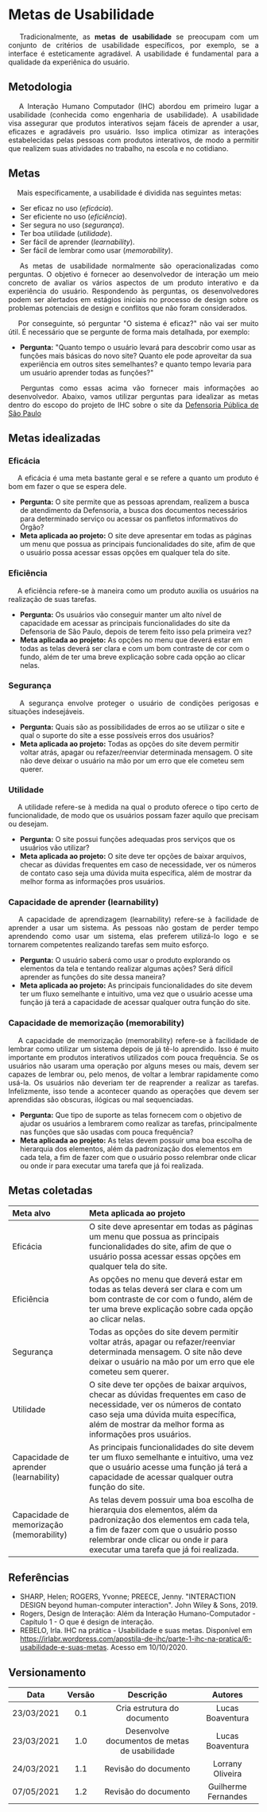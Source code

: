 # Metas de Usabilidade
<p align='justify'> &emsp; Tradicionalmente, as <strong>metas de usabilidade</strong> se preocupam com um conjunto de critérios de usabilidade específicos, por exemplo, se a interface é esteticamente agradável. A usabilidade é fundamental para a qualidade da experiênica do usuário.</p>

## Metodologia
<p align='justify'> &emsp; A Interação Humano Computador (IHC) abordou em primeiro lugar a usabilidade (conhecida como engenharia de usabilidade). A usabilidade visa assegurar que produtos interativos sejam fáceis de aprender a usar, eficazes e agradáveis pro usuário. Isso implica otimizar as interações estabelecidas pelas pessoas com produtos interativos, de modo a permitir que realizem suas atividades no trabalho, na escola e no cotidiano.</p>

## Metas
<p align='justify'> &emsp; Mais especificamente, a usabilidade é dividida nas  seguintes metas:</p>

- Ser eficaz no uso (_eficácia_).
- Ser eficiente no uso (_eficiência_).
- Ser segura no uso (_segurança_).
- Ter boa utilidade (_utilidade_).
- Ser fácil de aprender (_learnability_).
- Ser fácil de lembrar como usar (_memorability_).

<p align='justify'> &emsp; As metas de usabilidade normalmente são operacionalizadas como perguntas. O objetivo é fornecer ao desenvolvedor de interação um meio concreto de avaliar os vários aspectos de um produto interativo e da experiência do usuário. Respondendo às perguntas, os desenvolvedores podem ser alertados em estágios iniciais no processo de design sobre os problemas potenciais de design e conflitos que não foram considerados.</p>

<p align='justify'> &emsp; Por conseguinte, só perguntar "O sistema é eficaz?" não vai ser muito útil. É necessário que se pergunte de forma mais detalhada, por exemplo:</p>

- **Pergunta:** "Quanto tempo o usuário levará para descobrir como usar as funções mais básicas do novo site? Quanto ele pode aproveitar da sua experiência em outros sites semelhantes? e quanto tempo levaria para um usuário aprender todas as funções?"

<p align='justify'> &emsp; Perguntas como essas acima vão fornecer mais informações ao desenvolvedor. Abaixo, vamos utilizar perguntas para idealizar as metas dentro do escopo do projeto de IHC sobre o site da <a href="https://www.defensoria.sp.def.br/dpesp/">Defensoria Pública de São Paulo</a></p>

## Metas idealizadas

### Eficácia

<p align='justify'> &emsp; A eficácia é uma meta bastante geral e se refere a quanto um produto é bom em fazer o
que se espera dele.</p>

- **Pergunta:** O site permite que as pessoas aprendam, realizem a busca de atendimento da Defensoria, a busca dos documentos necessários para determinado serviço ou acessar os panfletos informativos do Órgão?
- **Meta aplicada ao projeto:** O site deve apresentar em todas as páginas um menu que possua as principais funcionalidades do site, afim de que o usuário possa acessar essas opções em qualquer tela do site. 

### Eficiência

<p align='justify'> &emsp; A eficiência refere-se à maneira como um produto auxilia os usuários na realização de
suas tarefas.</p>

- **Pergunta:** Os usuários vão conseguir manter um alto nível de capacidade em acessar as principais funcionalidades do site da Defensoria de São Paulo, depois de terem feito isso pela primeira vez?
- **Meta aplicada ao projeto:** As opções no menu que deverá estar em todas as telas deverá ser clara e com um bom contraste de cor com o fundo, além de ter uma breve explicação sobre cada opção ao clicar nelas. 

### Segurança

<p align='justify'> &emsp; A segurança envolve proteger o usuário de condições perigosas e situações indesejáveis.</p>

- **Pergunta:** Quais são as possibilidades de erros ao se utilizar o site e qual o suporte do site a esse possíveis erros dos usuários?
- **Meta aplicada ao projeto:** Todas as opções do site devem permitir voltar atrás, apagar ou refazer/reenviar determinada mensagem. O site não deve deixar o usuário na mão por um erro que ele cometeu sem querer. 

### Utilidade

<p align='justify'> &emsp; A utilidade refere-se à medida na qual o produto oferece o tipo certo de funcionalidade,
de modo que os usuários possam fazer aquilo que precisam ou desejam.</p>

- **Pergunta:** O site possui funções adequadas pros serviços que os usuários vão utilizar?
- **Meta aplicada ao projeto:** O site deve ter opções de baixar arquivos, checar as dúvidas frequentes em caso de necessidade, ver os números de contato caso seja uma dúvida muita específica, além de mostrar da melhor forma as informações pros usuários. 

### Capacidade de aprender (learnability)

<p align='justify'> &emsp; A capacidade de aprendizagem (learnability) refere-se à facilidade de aprender a usar um sistema. As pessoas não gostam de perder tempo aprendendo como usar um sistema, elas preferem utilizá-lo logo e se tornarem competentes realizando tarefas sem muito esforço.</p>

- **Pergunta:** O usuário saberá como usar o produto explorando os elementos da tela e tentando realizar algumas ações? Será difícil aprender as funções do site dessa maneira?
- **Meta aplicada ao projeto:** As principais funcionalidades do site devem ter um fluxo semelhante e intuitivo, uma vez que o usuário acesse uma função já terá a capacidade de acessar qualquer outra função do site. 

### Capacidade de memorização (memorability)

<p align='justify'> &emsp; A capacidade de memorização (memorability) refere-se à facilidade de lembrar como utilizar um sistema depois de já tê-lo aprendido. Isso é muito importante em produtos interativos utilizados com pouca frequência. Se os usuários não usaram uma operação por alguns meses ou mais, devem ser capazes de lembrar ou, pelo menos, de voltar a lembrar rapidamente como usá-la. Os usuários não deveriam ter de reaprender a realizar as tarefas. Infelizmente, isso tende a acontecer quando as operações que devem ser aprendidas são obscuras, ilógicas ou mal sequenciadas.</p>

- **Pergunta:** Que tipo de suporte as telas fornecem com o objetivo de ajudar os usuários a lembrarem como realizar as tarefas, principalmente nas funções que são usadas com pouca frequência?
- **Meta aplicada ao projeto:** As telas devem possuir uma boa escolha de hierarquia dos elementos, além da padronização dos elementos em cada tela, a fim de fazer com que o usuário posso relembrar onde clicar ou onde ir para executar uma tarefa que já foi realizada. 

## Metas coletadas

|Meta alvo|Meta aplicada ao projeto|
|:-------|:---------|
|Eficácia|O site deve apresentar em todas as páginas um menu que possua as principais funcionalidades do site, afim de que o usuário possa acessar essas opções em qualquer tela do site.|
|Eficiência|As opções no menu que deverá estar em todas as telas deverá ser clara e com um bom contraste de cor com o fundo, além de ter uma breve explicação sobre cada opção ao clicar nelas.|
|Segurança|Todas as opções do site devem permitir voltar atrás, apagar ou refazer/reenviar determinada mensagem. O site não deve deixar o usuário na mão por um erro que ele cometeu sem querer.|
|Utilidade|O site deve ter opções de baixar arquivos, checar as dúvidas frequentes em caso de necessidade, ver os números de contato caso seja uma dúvida muita específica, além de mostrar da melhor forma as informações pros usuários.|
|Capacidade de aprender (learnability)|As principais funcionalidades do site devem ter um fluxo semelhante e intuitivo, uma vez que o usuário acesse uma função já terá a capacidade de acessar qualquer outra função do site.|
|Capacidade de memorização (memorability)|As telas devem possuir uma boa escolha de hierarquia dos elementos, além da padronização dos elementos em cada tela, a fim de fazer com que o usuário posso relembrar onde clicar ou onde ir para executar uma tarefa que já foi realizada.|

## Referências

- SHARP, Helen; ROGERS, Yvonne; PREECE, Jenny. "INTERACTION DESIGN beyond human-computer interaction". John Wiley & Sons, 2019.
- Rogers, Design de Interação: Além da Interação Humano-Computador - Capítulo 1 - O que é design de interação.
- REBELO, Irla. IHC na prática - Usabilidade e suas metas. Disponível em https://irlabr.wordpress.com/apostila-de-ihc/parte-1-ihc-na-pratica/6-usabilidade-e-suas-metas. Acesso em 10/10/2020.

## Versionamento

|    Data    | Versão |                  Descrição                  |               Autores               |
| :--------: | :----: | :-----------------------------------------: | :---------------------------------: |
| 23/03/2021 |  0.1   |      Cria estrutura do documento      | Lucas Boaventura |
| 23/03/2021 |  1.0   |      Desenvolve documentos de metas de usabilidade      | Lucas Boaventura |
| 24/03/2021 |  1.1   |      Revisão do documento          | Lorrany Oliveira |
| 07/05/2021 | 1.2 | Revisão do documento | Guilherme Fernandes |
